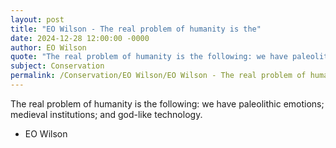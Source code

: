 ```yaml
---
layout: post
title: "EO Wilson - The real problem of humanity is the"
date: 2024-12-28 12:00:00 -0000
author: EO Wilson
quote: "The real problem of humanity is the following: we have paleolithic emotions; medieval institutions; and god-like technology."
subject: Conservation
permalink: /Conservation/EO Wilson/EO Wilson - The real problem of humanity is the
---
```


The real problem of humanity is the following: we have paleolithic emotions; medieval institutions; and god-like technology.

- EO Wilson
